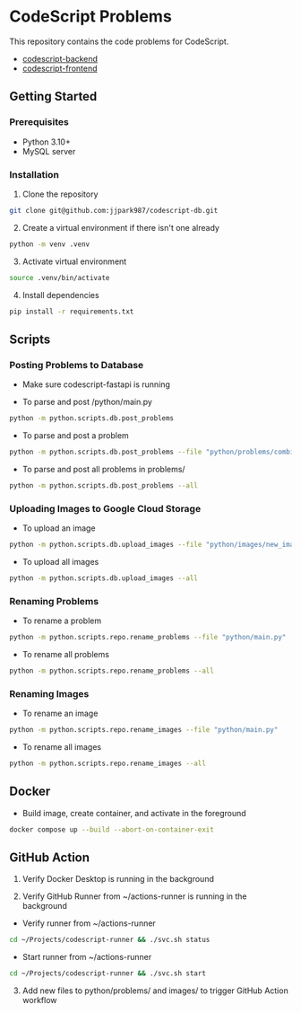 # CodeScript Problems

This repository contains the code problems for CodeScript.

- [codescript-backend](https://github.com/jjpark987/codescript-backend)
- [codescript-frontend](https://github.com/jjpark987/codescript-frontend)

## Getting Started

### Prerequisites

- Python 3.10+
- MySQL server

### Installation

1. Clone the repository

```zsh
git clone git@github.com:jjpark987/codescript-db.git
```

2. Create a virtual environment if there isn't one already

```zsh
python -m venv .venv
```

3. Activate virtual environment

```zsh
source .venv/bin/activate
```

4. Install dependencies

```zsh
pip install -r requirements.txt
```

## Scripts

### Posting Problems to Database

- Make sure codescript-fastapi is running

- To parse and post /python/main.py

```zsh
python -m python.scripts.db.post_problems
```

- To parse and post a problem

```zsh
python -m python.scripts.db.post_problems --file "python/problems/combinatorics/counting/new_problem.py"
```

- To parse and post all problems in problems/

```zsh
python -m python.scripts.db.post_problems --all
```

### Uploading Images to Google Cloud Storage

- To upload an image

```zsh
python -m python.scripts.db.upload_images --file "python/images/new_image.png"
```

- To upload all images

```zsh
python -m python.scripts.db.upload_images --all
```

### Renaming Problems

- To rename a problem

```zsh
python -m python.scripts.repo.rename_problems --file "python/main.py"
```

- To rename all problems

```zsh
python -m python.scripts.repo.rename_problems --all
```

### Renaming Images

- To rename an image

```zsh
python -m python.scripts.repo.rename_images --file "python/main.py"
```

- To rename all images

```zsh
python -m python.scripts.repo.rename_images --all
```

## Docker

- Build image, create container, and activate in the foreground

```zsh
docker compose up --build --abort-on-container-exit
```

## GitHub Action

1. Verify Docker Desktop is running in the background

2. Verify GitHub Runner from ~/actions-runner is running in the background

- Verify runner from ~/actions-runner

```zsh
cd ~/Projects/codescript-runner && ./svc.sh status
```

- Start runner from ~/actions-runner

```zsh
cd ~/Projects/codescript-runner && ./svc.sh start
```

3. Add new files to python/problems/ and images/ to trigger GitHub Action workflow
